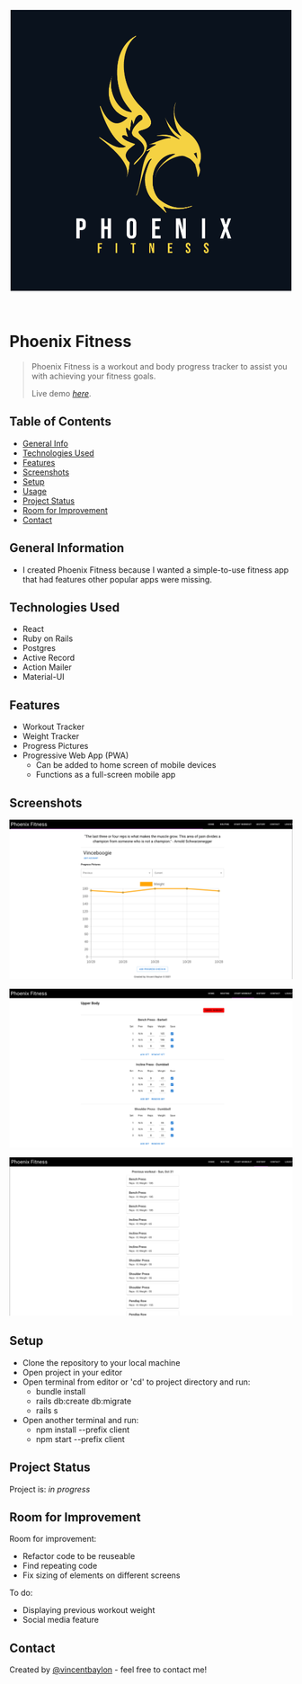 <p align="center"><img src="client/src/assets/logo.png" alt="logo" width="500px" margin="auto"></p>

<br />

# Phoenix Fitness

> Phoenix Fitness is a workout and body progress tracker to assist you with achieving your fitness goals.
> 
> Live demo [_here_](https://phoenix-fitness.herokuapp.com). <!-- If you have the project hosted somewhere, include the link here. -->

## Table of Contents

- [General Info](#general-information)
- [Technologies Used](#technologies-used)
- [Features](#features)
- [Screenshots](#screenshots)
- [Setup](#setup)
- [Usage](#usage)
- [Project Status](#project-status)
- [Room for Improvement](#room-for-improvement)
- [Contact](#contact)
<!-- * [License](#license) -->

## General Information

- I created Phoenix Fitness because I wanted a simple-to-use fitness app that had features other popular apps were missing.
<!-- You don't have to answer all the questions - just the ones relevant to your project. -->

## Technologies Used

- React
- Ruby on Rails
- Postgres
- Active Record
- Action Mailer
- Material-UI

## Features

- Workout Tracker
- Weight Tracker
- Progress Pictures
- Progressive Web App (PWA)
  - Can be added to home screen of mobile devices
  - Functions as a full-screen mobile app

## Screenshots

![Example screenshot](client/src/assets/screenshot1.png)

![Example screenshot](client/src/assets/screenshot2.png)

![Example screenshot](client/src/assets/screenshot3.png)

<!-- If you have screenshots you'd like to share, include them here. -->

## Setup

- Clone the repository to your local machine
- Open project in your editor
- Open terminal from editor or 'cd' to project directory and run:
  - bundle install
  - rails db:create db:migrate
  - rails s
- Open another terminal and run:
  - npm install --prefix client
  - npm start --prefix client

## Project Status

Project is: _in progress_

## Room for Improvement

Room for improvement:

- Refactor code to be reuseable
- Find repeating code
- Fix sizing of elements on different screens

To do:

- Displaying previous workout weight
- Social media feature

## Contact

Created by [@vincentbaylon](https://www.linkedin.com/in/vincentbaylon) - feel free to contact me!

<!-- Optional -->
<!-- ## License -->
<!-- This project is open source and available under the [... License](). -->

<!-- You don't have to include all sections - just the one's relevant to your project -->
